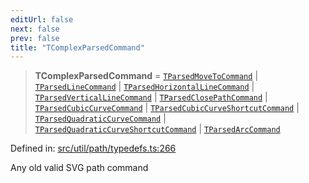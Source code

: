 ```yaml
---
editUrl: false
next: false
prev: false
title: "TComplexParsedCommand"
---
```


> **TComplexParsedCommand** = [`TParsedMoveToCommand`](/api/type-aliases/tparsedmovetocommand/) \| [`TParsedLineCommand`](/api/type-aliases/tparsedlinecommand/) \| [`TParsedHorizontalLineCommand`](/api/type-aliases/tparsedhorizontallinecommand/) \| [`TParsedVerticalLineCommand`](/api/type-aliases/tparsedverticallinecommand/) \| [`TParsedClosePathCommand`](/api/type-aliases/tparsedclosepathcommand/) \| [`TParsedCubicCurveCommand`](/api/type-aliases/tparsedcubiccurvecommand/) \| [`TParsedCubicCurveShortcutCommand`](/api/type-aliases/tparsedcubiccurveshortcutcommand/) \| [`TParsedQuadraticCurveCommand`](/api/type-aliases/tparsedquadraticcurvecommand/) \| [`TParsedQuadraticCurveShortcutCommand`](/api/type-aliases/tparsedquadraticcurveshortcutcommand/) \| [`TParsedArcCommand`](/api/type-aliases/tparsedarccommand/)

Defined in: [src/util/path/typedefs.ts:266](https://github.com/fabricjs/fabric.js/blob/8206f10a405480a7ba988ff6cfdde6412c1f13f8/src/util/path/typedefs.ts#L266)

Any old valid SVG path command
